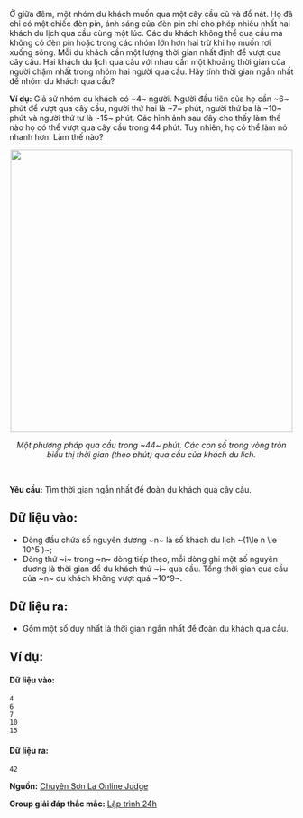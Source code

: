 Ở giữa đêm, một nhóm du khách muốn qua một cây cầu cũ và đổ nát. Họ đã chỉ có một chiếc đèn pin,  ánh sáng của đèn pin chỉ cho phép nhiều nhất hai khách du lịch qua cầu cùng một lúc. Các du khách không thể qua cầu mà không có đèn pin hoặc trong các nhóm lớn hơn hai trừ khi họ muốn rơi xuống sông. Mỗi du khách cần một lượng thời gian nhất định để vượt qua cây cầu. Hai khách du lịch qua cầu với nhau cần một khoảng thời gian của người chậm nhất trong nhóm hai người qua cầu. Hãy tính thời gian ngắn nhất để nhóm du khách qua cầu?

**Ví dụ:** Giả sử nhóm du khách có ~4~ người. Người đầu tiên của họ cần ~6~ phút để vượt qua cây cầu,  người thứ hai là ~7~ phút, người thứ ba là ~10~ phút và người thứ tư là ~15~ phút. Các hình ảnh sau đây cho thấy làm thế nào họ có thể vượt qua cây cầu trong 44 phút. Tuy nhiên, họ có thể làm nó nhanh hơn. Làm thế nào?
<center>
<img src="/images/problems/253/BRIDGE.png" width="500px" />

*Một phương pháp qua cầu trong ~44~ phút. Các con số trong vòng tròn biểu thị thời gian (theo phút) qua cầu của khách du lịch.*
</center>

<br>

**Yêu cầu:** Tìm thời gian ngắn nhất để đoàn du khách qua cây cầu.

## Dữ liệu vào:
- Dòng đầu chứa số nguyên dương ~n~ là số khách du lịch ~(1\le n \le 10^5 )~;
- Dòng thứ ~i~ trong ~n~ dòng tiếp theo, mỗi dòng ghi một số nguyên dương là thời gian để du khách thứ ~i~ qua cầu. Tổng thời gian qua cầu của ~n~ du khách không vượt quá ~10^9~.

## Dữ liệu ra:
- Gồm một số duy nhất là thời gian ngắn nhất để đoàn du khách qua cầu.

## Ví dụ:
#### Dữ liệu vào:
```
4
6
7
10
15
```

#### Dữ liệu ra:
```
42
```
**Nguồn:** [Chuyên Sơn La Online Judge](http://csloj.ddns.net/)

**Group giải đáp thắc mắc:** [Lập trình 24h](https://www.facebook.com/groups/1386904321519984)